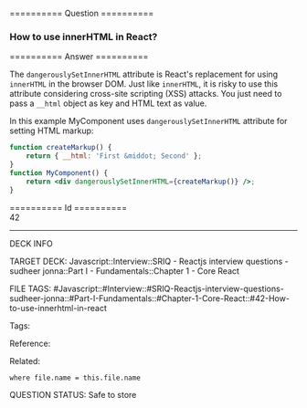 ========== Question ==========  

### How to use innerHTML in React?  

========== Answer ==========  

The `dangerouslySetInnerHTML` attribute is React's replacement for using
`innerHTML` in the browser DOM. Just like `innerHTML`, it is risky to use this
attribute considering cross-site scripting (XSS) attacks. You just need to pass
a `__html` object as key and HTML text as value.

In this example MyComponent uses `dangerouslySetInnerHTML` attribute for setting
HTML markup:

```jsx
function createMarkup() {
    return { __html: 'First &middot; Second' };
}
function MyComponent() {
    return <div dangerouslySetInnerHTML={createMarkup()} />;
}
```

========== Id ==========  
42

---

DECK INFO

TARGET DECK: Javascript::Interview::SRIQ - Reactjs interview questions - sudheer jonna::Part I - Fundamentals::Chapter 1 - Core React

FILE TAGS: #Javascript::#Interview::#SRIQ-Reactjs-interview-questions-sudheer-jonna::#Part-I-Fundamentals::#Chapter-1-Core-React::#42-How-to-use-innerhtml-in-react

Tags:

Reference:

Related:

```dataview
where file.name = this.file.name
```
QUESTION STATUS: Safe to store

